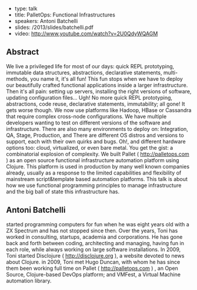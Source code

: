 - type: talk
- title: PalletOps: Functional Infrastructures
- speakers: Antoni Batchelli
- slides: /2013/slides/batchelli.pdf
- video: http://www.youtube.com/watch?v=2U0QdyWQAGM


## Abstract
We live a privileged life for most of our days: quick REPL
prototyping, immutable data structures, abstractions, declarative
statements, multi-methods, you name it, it's all fun!  This fun stops
when we have to deploy our beautifully crafted functional applications
inside a larger infrastructure. Then it's all pain: setting up
servers, installing the right versions of software, updating
configuration files... Ugh! No more quick REPL prototyping,
abstractions, code reuse, declarative statements, immutability; all
gone! It gets worse though. We now use platforms like Hadoop, HBase or
Cassandra that require complex cross-node configurations. We have
multiple developers wanting to test on different versions of the
software and infrastructure. There are also many environments to
deploy on: Integration, QA, Stage, Production, and There are different
OS distros and versions to support, each with their own quirks and
bugs. Oh!, and different hardware options too: cloud, virtualized, or
even bare metal. You get the gist: a combinatorial explosion of
complexity.  We built Pallet \( http://palletops.com \) as an open
source functional infrastructure automation platform using
Clojure. This platform is used in production by many well known
companies already, usually as a response to the limited capabilities
and flexibility of mainstream script&amp;template based automation
platforms. This talk is about how we use functional programming
principles to manage infrastructure and the big ball of state this
infrastructure has.

## Antoni Batchelli
started programming computers for fun when he was eight years old with
a ZX Spectrum and has not stopped since then. Over the years, Toni has
worked in consulting, startups, academia and corporations. He has gone
back and forth between coding, architecting and managing, having fun
in each role, while always working on large software installations. In
2009, Toni started Disclojure \( http://disclojure.org \), a website
devoted to news about Clojure. in 2009, Toni met Hugo Duncan, with
whom he has since them been working full time on Pallet \(
http://palletops.com \) , an Open Source, Clojure-based DevOps
platform; and VMFest, a Virtual Machine automation library.
